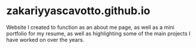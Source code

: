 # zakariyyascavotto.github.io
Website I created to function as an about me page, as well as a mini portfolio for my resume, as well as highlighting some of the main projects I have worked on over the years.
